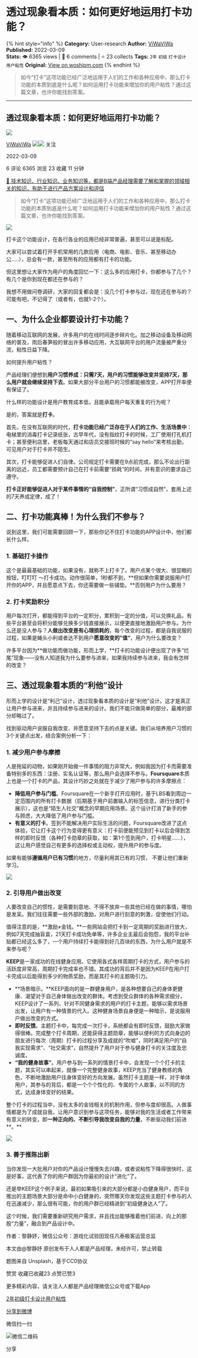 # 透过现象看本质：如何更好地运用打卡功能？
{% hint style="info" %}
**Category:** User-research
**Author:** [ViWaViWa](https://www.woshipm.com/u/115834)
**Published:** 2022-03-09  
**Stats:** 👁️ 6365 views | 💬 6 comments | ⭐ 23 collects
**Tags:** `2年` `初级` `打卡设计` `用户粘性`
**Original:** [View on woshipm.com](https://www.woshipm.com/user-research/5346558.html)
{% endhint %}
> 如今“打卡”这项功能已经广泛地运用于人们的工作和各种应用中，那么打卡功能的本质到底是什么呢？如何运用打卡功能来增加你的用户粘性？通过这篇文章，也许你能找到答案。

---

## 透过现象看本质：如何更好地运用打卡功能？

[![](https://static.woshipm.com/view/woshipm_api_def_20240109133740_9718.jpg?imageView2/1/w/72/h/72/q/100)](https://www.woshipm.com/u/115834)

[ViWaViWa](https://www.woshipm.com/u/115834) ![](https://static.woshipm.com/tag/1121_1@2x.png)![](https://static.woshipm.com/tag/2105_1@2x.png) 关注

2022-03-09

6 评论 6365 浏览 23 收藏 11 分钟

[🔗 技术知识、行业知识、业务知识等，都是B端产品经理需要了解和掌握的领域相关的知识，有助于进行产品方案设计和评估](https://ke.qidianla.com/courses/bcpm)

> 如今“打卡”这项功能已经广泛地运用于人们的工作和各种应用中，那么打卡功能的本质到底是什么呢？如何运用打卡功能来增加你的用户粘性？通过这篇文章，也许你能找到答案。

![](https://image.woshipm.com/wp-files/2022/03/AGpPwgQVRnQX92AKKrC9.jpg)

打卡这个功能设计，在各行各业的应用已经非常普遍，甚至可以说是标配。

大家可以尝试着打开手机常用的几款应用（电商、电影、音乐、甚至移动办公…..），总会有一款，甚至所有的应用都有打卡的功能。

但这里想让大家作为用户的角度回忆一下：这么多的应用打卡，你都参与了几个？有几个是你到现在都还在参与的？

我想不用做问卷调研，大家的回复都会是：没几个打卡参与过，现在还在参与的？可能有吧，不记得了（或者有，也就1-2个）。

## 一、为什么企业都要设计打卡功能？

随着移动互联网的发展，许多用户的在线时间逐步碎片化。加之移动设备及移动网络的普及，雨后春笋般的冒出许多移动应用，大互联网平台的用户流量被严重分流，粘性日益下降。

如何提升用户粘性？

产品经理们便想到**用户习惯养成：只需7天，用户的习惯能够改变并坚持7天，那么用户就会继续坚持下去**。如果大部分平台用户的习惯都能被改变，APP打开率便有保证了。

什么样的功能设计是用户教育成本低，且能承载用户每天重复的行为呢？

是的，答案就是**打卡**。

首先，在没有互联网的时代，**打卡功能已经广泛存在于人们的工作、生活场景中**：电梯里的消毒打卡记录纸张，古早年代，没有指纹打卡的时候，工厂使用打孔机打卡；甚至便利店里，老板每天通过和店员交接班时候的“say hello”来考核出勤，可见用户对于打卡并不陌生。

其次，打卡能够促进人们自律。公司规定打卡需要在9点前完成，那么不论出行距离的远近，员工都需要预计自己在打卡前需要“损耗”的时间，并有意识的要求自己遵守。

**打卡正好能够促进人对于某件事情的“自我控制”**，正所谓“习惯成自然”，套用上述的7天养成定律，成了！

## 二、打卡功能真棒！为什么我们不参与？

说到这里，我们可能需要回顾一下，那些你记不住打卡功能的APP设计中，他们都长什么样。

### **1\. 基础打卡操作**

这个是最最基础的功能，如果没有，就称不上打卡了。用户点某个很大、很显眼的按钮，叮叮叮 ～打卡成功。动作很简单，1秒都不到，**但如果你需要说服用户打开你的APP，并且愿意点下去，你还需要做一些铺垫。**否则用户为什么要用？

### **2\. 打卡奖励积分**

用户每次打开，都能得到平台的一定积分，累积到一定的分值，可以兑换礼品，有些平台甚至会将积分能够兑换多少钱直接展示，以便更直接地激励用户参与。为什么还是没人参与？**人做出改变是有心理损耗的**，每个改变的过程，都是自我说服的过程，如果是蝇头小利或者达不到用户**愿意改变的”值“**，用户为什么要改变？

许多平台因为**做功能而做功能，形而上学，**打卡的功能设计便出现了许多“烂尾”现象——没有人知道我为什么要参与进来，如果我持续参与进来，我会有怎样的改变？

## 三、透过现象看本质的“利他”设计

形而上学的设计是“利己”设计，透过现象看本质的设计是“利他”设计。这才是真正让用户参与进来，并且持续参与进来的设计。我们不能只做简单的部分，最难的部分却略过了。

找到驱动用户说服自我改变、并愿意坚持下去的点是关键。我们从培养用户习惯的3个关键点出发，结合案例分析一下：

### 1\. 减少用户参与摩擦

人是拖延的动物，如果刚开始做一件事情的阻力非常大，例如我因为打卡而需要准备特别多的东西：注册、实名认证等，那么用户会选择不参与。**Foursquare**本质上也是一个打卡的产品，其设计巧妙之处就在于减少了用户参与的许多摩擦点：

*   **降低用户参与门槛**。Foursquare在一个新手打开应用时，基于LBS看到周边一定范围内的所有打卡数据（后期基于用户前置输入的标签信息，进行分类打卡展示），这也是“陌生人社交”概念的早期应用场景。这个设计打消了新手的参与顾虑，大大降低了用户参与门槛。
*   **有意义的打卡**。签到不能解决用户实际生活的问题，Foursquare改进了这点体验，它让打卡这个行为变得更有意义：打卡前便能预见到打卡以后会得到怎样的即时反馈（各种打卡勋章的获取，如：第1个签到用户，打卡明星……），这让用户感觉自己有更多的选择权或主动权，提升用户的参与度。

如果有能够**遵循用户已有习惯**的地方，尽量利用其已有的习惯， 不要让他们重新学习。

![](https://pica.zhimg.com/80/v2-90128d6d74283e98662f97ae8e1fcfdd_1440w.jpg?source=d16d100b)

### 2\. 引导用户做出改变

人要改变自己的惯性，是需要刻意地、不得不放弃一些其他已经在做的事情，哪怕是发呆。我们往往需要一些外部的激励，对用户进行刻意的刺激，促使他们行动。

值得注意的是，**激励≠金钱。**一些网站会把打卡到一定周期的奖励进行放大，例如7天完成抽盲盒，21天打卡成功免单等，许多企业主最后会抱怨，我的平台补贴都已经这么多了，一个用户持续打卡能得到好几百块的东西，为什么用户就是不来参与呢？

**KEEP**是一家成功的在线健身应用。它使用各式各样周期打卡的方式，用户参与的活跃度非常高，周期打卡完成率也不错。其成功的背后并不是因为KEEP在用户打卡完成以后能得到多少的物质奖励，而是其打卡的主题吸引力。

*   **场景暗示。**KEEP面向的是一群健身用户，是各种想要自己的身体更健康、渴望对于自己身体做出改变的群体。考虑到受众群体的各种需求细分，KEEP设计了一系列、针对不同健身需求的用户的打卡主题，能够以需求场景出发，让用户有一种情景的代入。这种健身场景自身便是一种暗示，是说服用户做出改变的方式。
*   **即时反馈**。主题打卡中，每完成一次打卡，系统都会有即时反馈，鼓励大家做得很棒。完成整个打卡周期，还能获得主题勋章，能够以便利的方式向身边的朋友进行每次（周期）打卡的过程分享及成就的“吹嘘”，同时满足用户的“自我实现需求”、“社交需求”，自然提升了用户对于参与健身打卡的关注度及忠诚度。
*   **“我的健身故事”**。用户参与到一系列的情景打卡中，会发现一个个打卡的主题，其实可以串起来，就像一个完整健身故事，KEEP充当了健身教练的角色，不断地激励用户往身体变好的方向发展。虽然打卡主题是一样，对于单体用户，其参与的背后，都是一个个个性化的、专属的个人故事，以不同的方式，达成身体变好的结果。

整个打卡的过程当中，没有太多的金钱相关的机制作用，但参与度却很高。人做事情都是为了成就自我，让用户意识到参与这项任务，能够对我的生活或者工作带来有意义的转变，即**一种正向的、不断引导我改变自我的力量**，不断驱动我们前进**。**

![](https://pica.zhimg.com/80/v2-44e1a2356bdd24d187fe09fb9e3588ab_1440w.jpg?source=d16d100b)

### 3\. 善于推陈出新

当你发现一大批用户对你的产品设计慢慢失去兴趣，或者说粘性下降得很快时，这是好事，这代表了你的用户群因为你最初的设计“进化”了。

还是举KEEP这个例子来说，最初如果吸引来的大部分都是小白健身用户，而平台推出的主题场景大部分是命中小白健身的，突然哪天你发现这些主题打卡参与的人在迅速减少，那么很有可能，你的用户群已经精进到“初级健身达人”了。

这个时候，我们需要重新研究用户需求，并且找出能够推着他们前进、向上的那股“力量”，融合到产品设计中。

作者：黎静妤，微信公众号：游戏化试验田现任凡泰极客运营总监

本文由@黎静妤 原创发布于人人都是产品经理，未经许可，禁止转载

题图来自 Unsplash，基于CC0协议

赞赏 收藏已收藏23 点赞已赞3

更多精彩内容，请关注人人都是产品经理微信公众号或下载App

[2年](https://www.woshipm.com/tag/2%e5%b9%b4)[初级](https://www.woshipm.com/tag/%e5%88%9d%e7%ba%a7)[打卡设计](https://www.woshipm.com/tag/%e6%89%93%e5%8d%a1%e8%ae%be%e8%ae%a1)[用户粘性](https://www.woshipm.com/tag/%e7%94%a8%e6%88%b7%e7%b2%98%e6%80%a7)

[分享到微博](https://service.weibo.com/share/share.php?appkey=2775287854&title=透过现象看本质：如何更好地运用打卡功能？&url=https://www.woshipm.com/user-research/5346558.html&pic=https://image.woshipm.com/wp-files/2022/03/AGpPwgQVRnQX92AKKrC9.jpg)

微信扫一扫

![微信二维码](https://api.pwmqr.com/qrcode/create/?url=https://www.woshipm.com/user-research/5346558.html)

分享